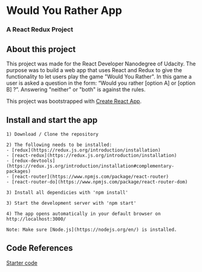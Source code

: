 # Would You Rather App

### A React Redux Project

## About this project

This project was made for the React Developer Nanodegree of Udacity. The purpose was to build a web app that uses React and Redux
to give the functionality to let users play the game "Would You Rather". In this game a user is asked a question in the 
form: “Would you rather [option A] or [option B] ?”. Answering "neither" or "both" is against the rules.

This project was bootstrapped with [Create React App](https://github.com/facebook/create-react-app).

## Install and start the app

    1) Download / Clone the repository
    
    2) The following needs to be installed:
	- [redux](https://redux.js.org/introduction/installation)
	- [react-redux](https://redux.js.org/introduction/installation)
	- [redux-devtools](https://redux.js.org/introduction/installation#complementary-packages)
	- [react-router](https://www.npmjs.com/package/react-router)
	- [react-router-do](https://www.npmjs.com/package/react-router-dom)

    3) Install all dependicies with 'npm install'

    3) Start the development server with 'npm start' 

    4) The app opens automatically in your default browser on http://localhost:3000/

    Note: Make sure [Node.js](https://nodejs.org/en/) is installed.

## Code References

[Starter code](https://github.com/udacity/reactnd-project-would-you-rather-starter)